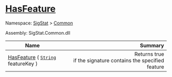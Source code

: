 # [HasFeature](./Signature-100663444.md)

Namespace: [SigStat]() > [Common](./../README.md)

Assembly: SigStat.Common.dll

| Name | Summary  |
| ------| -----------:|
| [HasFeature](./Signature-100663444.md) ( [`String`](https://docs.microsoft.com/en-us/dotnet/api/System.String) featureKey ) | <img width=225/>Returns true if the signature contains the specified feature

